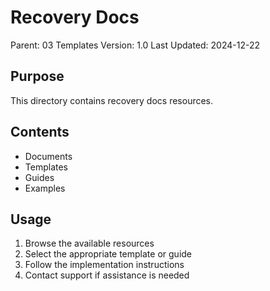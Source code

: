 # Recovery Docs
Parent: 03 Templates
Version: 1.0
Last Updated: 2024-12-22

## Purpose
This directory contains recovery docs resources.

## Contents
- Documents
- Templates
- Guides
- Examples

## Usage
1. Browse the available resources
2. Select the appropriate template or guide
3. Follow the implementation instructions
4. Contact support if assistance is needed
